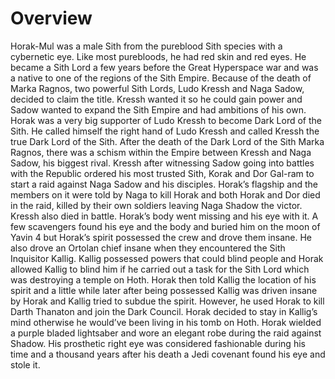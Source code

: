 # Overview

Horak-Mul was a male Sith from the pureblood Sith species with a cybernetic eye.
Like most purebloods, he had red skin and red eyes.
He became a Sith Lord a few years before the Great Hyperspace war and was a native to one of the regions of the Sith Empire.
Because of the death of Marka Ragnos, two powerful Sith Lords, Ludo Kressh and Naga Sadow, decided to claim the title.
Kressh wanted it so he could gain power and Sadow wanted to expand the Sith Empire and had ambitions of his own.
Horak was a very big supporter of Ludo Kressh to become Dark Lord of the Sith.
He called himself the right hand of Ludo Kressh and called Kressh the true Dark Lord of the Sith.
After the death of the Dark Lord of the Sith Marka Ragnos, there was a schism within the Empire between Kressh and Naga Sadow, his biggest rival.
Kressh after witnessing Sadow going into battles with the Republic ordered his most trusted Sith, Korak and Dor Gal-ram to start a raid against Naga Sadow and his disciples.
Horak’s flagship and the members on it were told by Naga to kill Horak and both Horak and Dor died in the raid, killed by their own soldiers leaving Naga Shadow the victor.
Kressh also died in battle.
Horak’s body went missing and his eye with it.
A few scavengers found his eye and the body and buried him on the moon of Yavin 4 but Horak’s spirit possessed the crew and drove them insane.
He also drove an Ortolan chief insane when they encountered the Sith Inquisitor Kallig.
Kallig possessed powers that could blind people and Horak allowed Kallig to blind him if he carried out a task for the Sith Lord which was destroying a temple on Hoth.
Horak then told Kallig the location of his spirit and a little while later after being possessed Kallig was driven insane by Horak and Kallig tried to subdue the spirit.
However, he used Horak to kill Darth Thanaton and join the Dark Council.
Horak decided to stay in Kallig’s mind otherwise he would’ve been living in his tomb on Hoth.
Horak wielded a purple bladed lightsaber and wore an elegant robe during the raid against Shadow.
His prosthetic right eye was considered fashionable during his time and a thousand years after his death a Jedi covenant found his eye and stole it.
